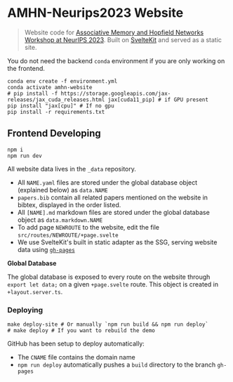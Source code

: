 # AMHN-Neurips2023 Website

> Website code for [Associative Memory and Hopfield Networks Workshop at NeurIPS 2023](amhn.vizhub.aii). Built on [SvelteKit](https://kit.svelte.dev/) and served as a static site.

You do not need the backend `conda` environment if you are only working on the frontend.

```
conda env create -f environment.yml
conda activate amhn-website
# pip install -f https://storage.googleapis.com/jax-releases/jax_cuda_releases.html jax[cuda11_pip] # if GPU present
pip install "jax[cpu]" # If no gpu
pip install -r requirements.txt
```

## Frontend Developing

```
npm i
npm run dev
```

All website data lives in the `_data` repository.

- All `NAME.yaml` files are stored under the global database object (explained below) as `data.NAME`
- `papers.bib` contain all related papers mentioned on the website in bibtex, displayed in the order listed.
- All `[NAME].md` markdown files are stored under the global database object as `data.markdown.NAME`
- To add page `NEWROUTE` to the website, edit the file `src/routes/NEWROUTE/+page.svelte`
- We use SvelteKit's built in static adapter as the SSG, serving website data using [`gh-pages`](https://www.npmjs.com/package/gh-pages)


**Global Database**

The global database is exposed to every route on the website through `export let data;` on a given `+page.svelte` route. This object is created in `+layout.server.ts`.

### Deploying

```
make deploy-site # Or manually `npm run build && npm run deploy`
# make deploy # If you want to rebuild the demo
```

GitHub has been setup to deploy automatically:

- The `CNAME` file contains the domain name
- `npm run deploy` automatically pushes a `build` directory to the branch `gh-pages`